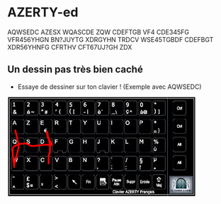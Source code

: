 # AZERTY-ed

AQWSEDC AZESX WQASCDE ZQW CDEFTGB VF4 CDE345FG VFR456YHGN BN?JUYTG XDRGYHN TRDCV WSE45TGBDF CDEFBGT XDR56YHNFG CFRTHV CFT67UJ?GH ZDX

## Un dessin pas très bien caché

- Essaye de dessiner sur ton clavier ! (Exemple avec AQWSEDC)

![img](./0.png)
